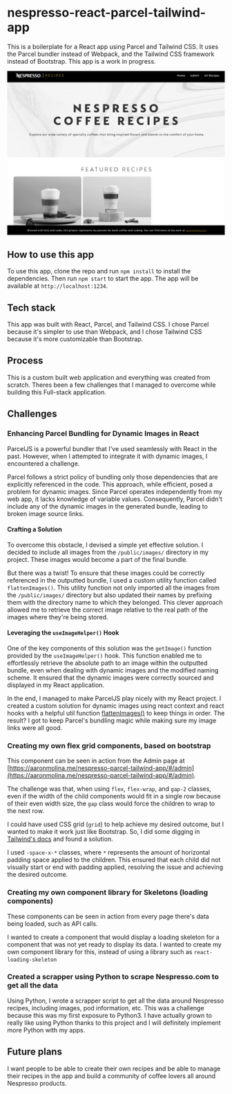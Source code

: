 # nespresso-react-parcel-tailwind-app

This is a boilerplate for a React app using Parcel and Tailwind CSS. It uses the Parcel bundler instead of Webpack, and the Tailwind CSS framework instead of Bootstrap. This app is a work in progress.

![Screenshot of the app](./screenshot.png)

## How to use this app

To use this app, clone the repo and run `npm install` to install the dependencies. Then run `npm start` to start the app. The app will be available at `http://localhost:1234`.

## Tech stack

This app was built with React, Parcel, and Tailwind CSS. I chose Parcel because it's simpler to use than Webpack, and I chose Tailwind CSS because it's more customizable than Bootstrap.

## Process

This is a custom built web application and everything was created from scratch. Theres been a few challenges that I managed to overcome while building this Full-stack application.

## Challenges

### Enhancing Parcel Bundling for Dynamic Images in React

ParcelJS is a powerful bundler that I've used seamlessly with React in the past. However, when I attempted to integrate it with dynamic images, I encountered a challenge.

Parcel follows a strict policy of bundling only those dependencies that are explicitly referenced in the code. This approach, while efficient, posed a problem for dynamic images. Since Parcel operates independently from my web app, it lacks knowledge of variable values. Consequently, Parcel didn't include any of the dynamic images in the generated bundle, leading to broken image source links.

#### Crafting a Solution

To overcome this obstacle, I devised a simple yet effective solution. I decided to include all images from the `/public/images/` directory in my project. These images would become a part of the final bundle.

But there was a twist! To ensure that these images could be correctly referenced in the outputted bundle, I used a custom utility function called `flattenImages()`. This utility function not only imported all the images from the `/public/images/` directory but also updated their names by prefixing them with the directory name to which they belonged. This clever approach allowed me to retrieve the correct image relative to the real path of the images where they're being stored.

#### Leveraging the `useImageHelper()` Hook

One of the key components of this solution was the `getImage()` function provided by the `useImageHelper()` hook. This function enabled me to effortlessly retrieve the absolute path to an image within the outputted bundle, even when dealing with dynamic images and the modified naming scheme. It ensured that the dynamic images were correctly sourced and displayed in my React application.

In the end, I managed to make ParcelJS play nicely with my React project. I created a custom solution for dynamic images using react context and react hooks with a helpful util function [flattenImages()](https://github.com/aaronm-git/nespresso-react-parcel-tailwind-app/blob/671bf34837e2739d19ac84cd486e07121f3dede9/src/utils/flattenImages.js) to keep things in order. The result? I got to keep Parcel's bundling magic while making sure my image links were all good.

### Creating my own flex grid components, based on bootstrap

This component can be seen in action from the Admin page at [https://aaronmolina.me/nespresso-parcel-tailwind-app/#/admin](https://aaronmolina.me/nespresso-parcel-tailwind-app/#/admin).

The challenge was that, when using `flex`, `flex-wrap`, and `gap-2` classes, even if the width of the child components would fit in a single row because of their even width size, the `gap` class would force the children to wrap to the next row.

I could have used CSS grid (`grid`) to help achieve my desired outcome, but I wanted to make it work just like Bootstrap. So, I did some digging in [Tailwind's docs](https://tailwindcss.com/docs/space#limitations) and found a solution.

I used `-space-x-*` classes, where `*` represents the amount of horizontal padding space applied to the children. This ensured that each child did not visually start or end with padding applied, resolving the issue and achieving the desired outcome.

### Creating my own component library for Skeletons (loading components)

These components can be seen in action from every page there's data being loaded, such as API calls.

I wanted to create a component that would display a loading skeleton for a component that was not yet ready to display its data. I wanted to create my own component library for this, instead of using a library such as `react-loading-skeleton`

### Created a scrapper using Python to scrape Nespresso.com to get all the data

Using Python, I wrote a scrapper script to get all the data around Nespresso recipes, including images, pod information, etc. This was a challenge because this was my first exposure to Python3. I have actually grown to really like using Python thanks to this project and I will definitely implement more Python with my apps.

## Future plans
I want people to be able to create their own recipes and be able to manage their recipes in the app and build a community of coffee lovers all around Nespresso products.